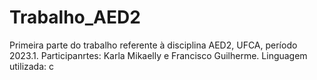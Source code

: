# Trabalho_AED2
 Primeira parte do trabalho referente à disciplina AED2, UFCA, período 2023.1. Participanrtes: Karla Mikaelly e Francisco Guilherme. Linguagem utilizada: c
